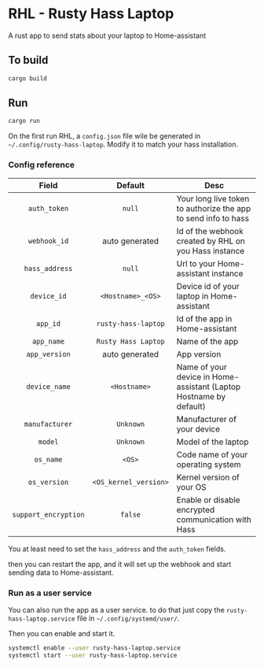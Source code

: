 # RHL - Rusty Hass Laptop

A rust app to send stats about your laptop to Home-assistant

## To build

```sh
cargo build
```

## Run

```sh
cargo run
```

On the first run RHL, a `config.json` file wile be generated in `~/.config/rusty-hass-laptop`.
Modify it to match your hass installation.

### Config reference

|        Field         |        Default        | Desc                                                               |
| :------------------: | :-------------------: | ------------------------------------------------------------------ |
|     `auth_token`     |        `null`         | Your long live token to authorize the app to send info to hass     |
|     `webhook_id`     |    auto generated     | Id of the webhook created by RHL on you Hass instance              |
|    `hass_address`    |        `null`         | Url to your Home-assistant instance                                |
|     `device_id`      |   `<Hostname>_<OS>`   | Device id of your laptop in Home-assistant                         |
|       `app_id`       |  `rusty-hass-laptop`  | Id of the app in Home-assistant                                    |
|      `app_name`      |  `Rusty Hass Laptop`  | Name of the app                                                    |
|    `app_version`     |    auto generated     | App version                                                        |
|    `device_name`     |     `<Hostname>`      | Name of your device in Home-assistant (Laptop Hostname by default) |
|    `manufacturer`    |       `Unknown`       | Manufacturer of your device                                        |
|       `model`        |       `Unknown`       | Model of the laptop                                                |
|      `os_name`       |        `<OS>`         | Code name of your operating system                                 |
|     `os_version`     | `<OS_kernel_version>` | Kernel version of your OS                                          |
| `support_encryption` |        `false`        | Enable or disable encrypted communication with Hass                |

You at least need to set the `hass_address` and the `auth_token` fields.

then you can restart the app, and it will set up the webhook and start sending data to Home-assistant.

### Run as a user service

You can also run the app as a user service. to do that just copy the `rusty-hass-laptop.service` file in `~/.config/systemd/user/`.

Then you can enable and start it.

```sh
systemctl enable --user rusty-hass-laptop.service
systemctl start --user rusty-hass-laptop.service
```

